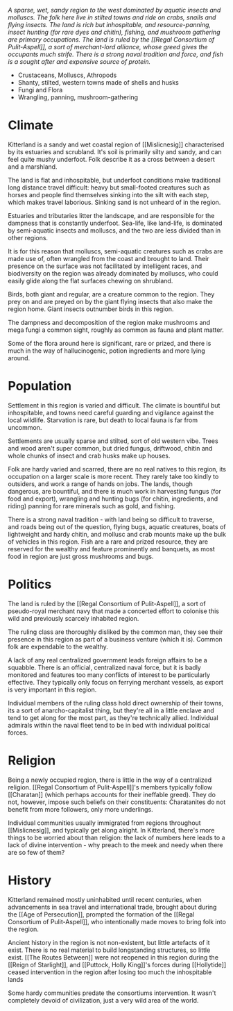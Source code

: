 *A sparse, wet, sandy region to the west dominated by aquatic insects and molluscs. The folk here live in stilted towns and ride on crabs, snails and flying insects. The land is rich but inhospitable, and resource-panning, insect hunting (for rare dyes and chitin), fishing, and mushroom gathering are primary occupations. The land is ruled by the [[Regal Consortium of Pulit-Aspell]], a sort of merchant-lord alliance, whose greed gives the occupants much strife. There is a strong naval tradition and force, and fish is a sought after and expensive source of protein.*
* Crustaceans, Molluscs, Athropods
* Shanty, stilted, western towns made of shells and husks
* Fungi and Flora
* Wrangling, panning, mushroom-gathering
# Climate
Kitterland is a sandy and wet coastal region of [[Mislicnesig]] characterised by its estuaries and scrubland. It's soil is primarily silty and sandy, and can feel quite mushy underfoot. Folk describe it as a cross between a desert and a marshland. 

The land is flat and inhospitable, but underfoot conditions make traditional long distance travel difficult: heavy but small-footed creatures such as horses and people find themselves sinking into the silt with each step, which makes travel laborious. Sinking sand is not unheard of in the region. 

Estuaries and tributaries litter the landscape, and are responsible for the dampness that is constantly underfoot. Sea-life, like land-life, is dominated by semi-aquatic insects and molluscs, and the two are less divided than in other regions.

It is for this reason that molluscs, semi-aquatic creatures such as crabs are made use of, often wrangled from the coast and brought to land. Their presence on the surface was not facilitated by intelligent races, and biodiversity on the region was already dominated by molluscs, who could easily glide along the flat surfaces chewing on shrubland.

Birds, both giant and regular, are a creature common to the region. They prey on and are preyed on by the giant flying insects that also make the region home. Giant insects outnumber birds in this region. 

The dampness and decomposition of the region make mushrooms and mega fungi a common sight, roughly as common as fauna and plant matter.

Some of the flora around here is significant, rare or prized, and there is much in the way of hallucinogenic, potion ingredients and more lying around.
# Population
Settlement in this region is varied and difficult. The climate is bountiful but inhospitable, and towns need careful guarding and vigilance against the local wildlife. Starvation is rare, but death to local fauna is far from uncommon.

Settlements are usually sparse and stilted, sort of old western vibe. Trees and wood aren't super common, but dried fungus, driftwood, chitin and whole chunks of insect and crab husks make up houses. 

Folk are hardy varied and scarred, there are no real natives to this region, its occupation on a larger scale is more recent. They rarely take too kindly to outsiders, and work a range of hands on jobs. The lands, though dangerous, are bountiful, and there is much work in harvesting fungus (for food and export), wrangling and hunting bugs (for chitin, ingredients, and riding) panning for rare minerals such as gold, and fishing.

There is a strong naval tradition - with land being so difficult to traverse, and roads being out of the question, flying bugs, aquatic creatures, boats of lightweight and hardy chitin, and mollusc and crab mounts make up the bulk of vehicles in this region. Fish are a rare and prized resource, they are reserved for the wealthy and feature prominently and banquets, as most food in region are just gross mushrooms and bugs.
# Politics
The land is ruled by the [[Regal Consortium of Pulit-Aspell]], a sort of pseudo-royal merchant navy that made a concerted effort to colonise this wild and previously scarcely inhabited region.

The ruling class are thoroughly disliked by the common man, they see their presence in this region as part of a business venture (which it is). Common folk are expendable to the wealthy. 

A lack of any real centralized government leads foreign affairs to be a squabble. There is an official, centralized naval force, but it is badly monitored and features too many conflicts of interest to be particularly effective. They typically only focus on ferrying merchant vessels, as export is very important in this region.

Individual members of the ruling class hold direct ownership of their towns, its a sort of anarcho-capitalist thing, but they're all in a little enclave and tend to get along for the most part, as they're technically allied. Individual admirals within the naval fleet tend to be in bed with individual political forces.
# Religion
Being a newly occupied region, there is little in the way of a centralized religion. [[Regal Consortium of Pulit-Aspell]]'s members typically follow [[Charatan]] (which perhaps accounts for their ineffable greed). They do not, however, impose such beliefs on their constituents: Charatanites do not benefit from more followers, only more underlings.

Individual communities usually immigrated from regions throughout [[Mislicnesig]], and typically get along alright. In Kitterland, there's more things to be worried about than religion: the lack of numbers here leads to a lack of divine intervention - why preach to the meek and needy when there are so few of them?
# History
Kitterland remained mostly uninhabited until recent centuries, when advancements in sea travel and international trade, brought about during the [[Age of Persecution]], prompted the formation of the [[Regal Consortium of Pulit-Aspell]], who intentionally made moves to bring folk into the region. 

Ancient history in the region is not non-existent, but little artefacts of it exist. There is no real material to build longstanding structures, so little exist. [[The Routes Between]] were not reopened in this region during the [[Reign of Starlight]], and [[Puttock, Holly King]]'s forces during [[Hollytide]] ceased intervention in the region after losing too much the inhospitable lands

Some hardy communities predate the consortiums intervention. It wasn't completely devoid of civilization, just a very wild area of the world.